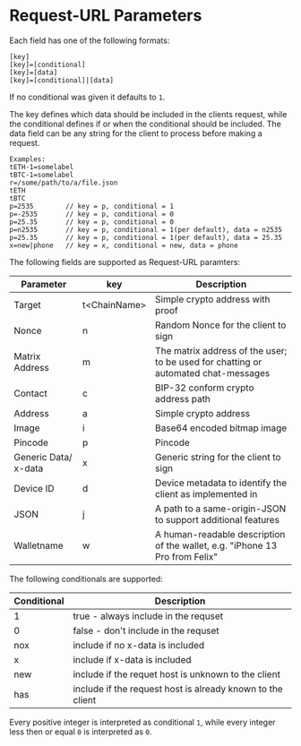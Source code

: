 # Request-URL Parameters

Each field has one of the following formats:

``` field format
[key]
[key]=[conditional]
[key]=[data]
[key]=[conditional]|[data]
```

If no conditional was given it defaults to `1`.

The key defines which data should be included in the clients request,
while the conditional defines if or when the conditional should be included.
The data field can be any string for the client to process before making a
request.

``` field format
Examples:
tETH-1=somelabel
tBTC-1=somelabel
r=/some/path/to/a/file.json
tETH
tBTC
p=2535        // key = p, conditional = 1
p=-2535       // key = p, conditional = 0
p=25.35       // key = p, conditional = 0
p=n2535       // key = p, conditional = 1(per default), data = n2535
p=25.35       // key = p, conditional = 1(per default), data = 25.35
x=new|phone   // key = x, conditional = new, data = phone
```

The following fields are supported as Request-URL paramters:

| Parameter | key | Description |
| --- | --- | --- |
| Target | t\<ChainName\> | Simple crypto address with proof |
| Nonce | n | Random Nonce for the client to sign |
| Matrix Address | m | The matrix address of the user; to be used for chatting or automated chat-messages |
| Contact | c | BIP-32 conform crypto address path |
| Address | a | Simple crypto address |
| Image | i | Base64 encoded bitmap image |
| Pincode | p | Pincode |
| Generic Data/ x-data | x | Generic string for the client to sign |
| Device ID | d | Device metadata to identify the client as implemented in |
| JSON | j | A path to a same-origin-JSON to support additional features |
| Walletname | w | A human-readable description of the wallet, e.g. "iPhone 13 Pro from Felix" |

The following conditionals are supported:

| Conditional | Description |
| --- | --- |
| 1 | true - always include in the requset |
| 0 | false - don't include in the requset |
| nox | include if no x-data is included |
| x | include if x-data is included |
| new | include if the requet host is unknown to the client |
| has | include if the request host is already known to the client |

Every positive integer is interpreted as conditional `1`,
while every integer less then or equal `0` is interpreted as `0`.
